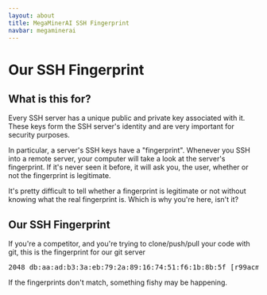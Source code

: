 ```yaml
---
layout: about
title: MegaMinerAI SSH Fingerprint
navbar: megaminerai
---
```


Our SSH Fingerprint
===================

What is this for?
-----------------

<p>
  Every SSH server has a unique public and private key associated with
  it. These keys form the SSH server's identity and are very important
  for security purposes.
</p>

<p>
  In particular, a server's SSH keys have a "fingerprint". Whenever
  you SSH into a remote server, your computer will take a look at the
  server's fingerprint. If it's never seen it before, it will ask you,
  the user, whether or not the fingerprint is legitimate.
</p>

<p>
  It's pretty difficult to tell whether a fingerprint is legitimate or
  not without knowing what the real fingerprint is. Which is why
  you're here, isn't it?
</p>

Our SSH Fingerprint
-------------------

<p>
  If you're a competitor, and you're trying to clone/push/pull your
  code with git, this is the fingerprint for our git server
</p>

<pre>2048 db:aa:ad:b3:3a:eb:79:2a:89:16:74:51:f6:1b:8b:5f [r99acm.device.mst.edu]:2323 (RSA)</pre>

<p>
  If the fingerprints don't match, something fishy may be happening.
</p>

